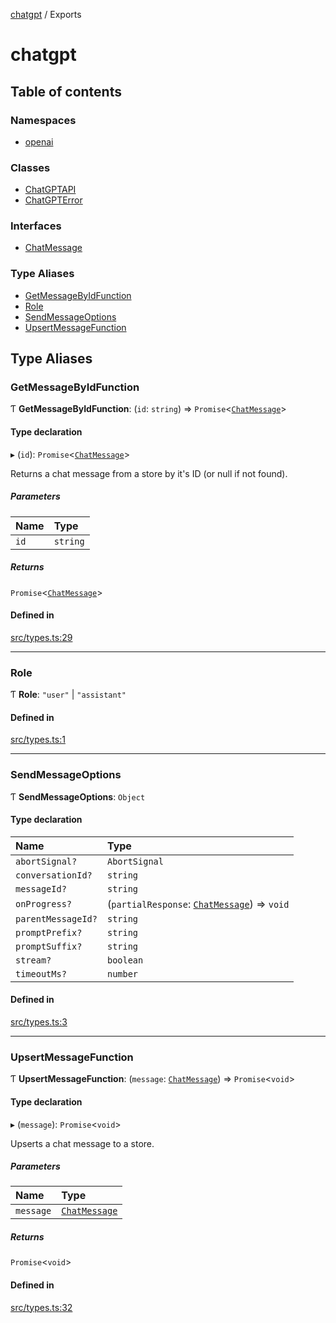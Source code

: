 [chatgpt](readme.md) / Exports

# chatgpt

## Table of contents

### Namespaces

- [openai](modules/openai.md)

### Classes

- [ChatGPTAPI](classes/ChatGPTAPI.md)
- [ChatGPTError](classes/ChatGPTError.md)

### Interfaces

- [ChatMessage](interfaces/ChatMessage.md)

### Type Aliases

- [GetMessageByIdFunction](modules.md#getmessagebyidfunction)
- [Role](modules.md#role)
- [SendMessageOptions](modules.md#sendmessageoptions)
- [UpsertMessageFunction](modules.md#upsertmessagefunction)

## Type Aliases

### GetMessageByIdFunction

Ƭ **GetMessageByIdFunction**: (`id`: `string`) => `Promise`<[`ChatMessage`](interfaces/ChatMessage.md)\>

#### Type declaration

▸ (`id`): `Promise`<[`ChatMessage`](interfaces/ChatMessage.md)\>

Returns a chat message from a store by it's ID (or null if not found).

##### Parameters

| Name | Type |
| :------ | :------ |
| `id` | `string` |

##### Returns

`Promise`<[`ChatMessage`](interfaces/ChatMessage.md)\>

#### Defined in

[src/types.ts:29](https://github.com/transitive-bullshit/chatgpt-api/blob/2dd0ca9/src/types.ts#L29)

___

### Role

Ƭ **Role**: ``"user"`` \| ``"assistant"``

#### Defined in

[src/types.ts:1](https://github.com/transitive-bullshit/chatgpt-api/blob/2dd0ca9/src/types.ts#L1)

___

### SendMessageOptions

Ƭ **SendMessageOptions**: `Object`

#### Type declaration

| Name | Type |
| :------ | :------ |
| `abortSignal?` | `AbortSignal` |
| `conversationId?` | `string` |
| `messageId?` | `string` |
| `onProgress?` | (`partialResponse`: [`ChatMessage`](interfaces/ChatMessage.md)) => `void` |
| `parentMessageId?` | `string` |
| `promptPrefix?` | `string` |
| `promptSuffix?` | `string` |
| `stream?` | `boolean` |
| `timeoutMs?` | `number` |

#### Defined in

[src/types.ts:3](https://github.com/transitive-bullshit/chatgpt-api/blob/2dd0ca9/src/types.ts#L3)

___

### UpsertMessageFunction

Ƭ **UpsertMessageFunction**: (`message`: [`ChatMessage`](interfaces/ChatMessage.md)) => `Promise`<`void`\>

#### Type declaration

▸ (`message`): `Promise`<`void`\>

Upserts a chat message to a store.

##### Parameters

| Name | Type |
| :------ | :------ |
| `message` | [`ChatMessage`](interfaces/ChatMessage.md) |

##### Returns

`Promise`<`void`\>

#### Defined in

[src/types.ts:32](https://github.com/transitive-bullshit/chatgpt-api/blob/2dd0ca9/src/types.ts#L32)
